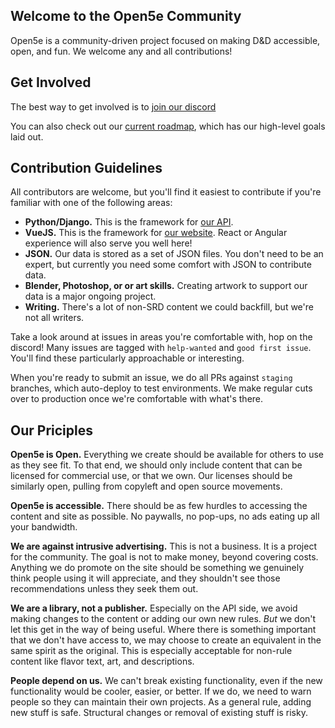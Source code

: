 ## Welcome to the Open5e Community

Open5e is a community-driven project focused on making D&D accessible, open, and fun. We welcome any and all contributions! 

## Get Involved

The best way to get involved is to [join our discord](https://discord.gg/9RNE2rY)

You can also check out our [current roadmap](https://github.com/orgs/open5e/projects/5), which has our high-level goals laid out.


## Contribution Guidelines

All contributors are welcome, but you'll find it easiest to contribute if you're familiar with one of the following areas:

- **Python/Django.** This is the framework for [our API](https://github.com/open5e/open5e-api).
- **VueJS.** This is the framework for [our website](https://github.com/open5e/open5e). React or Angular experience will also serve you well here!
- **JSON.** Our data is stored as a set of JSON files. You don't need to be an expert, but currently you need some comfort with JSON to contribute data.
- **Blender, Photoshop, or or art skills.** Creating artwork to support our data is a major ongoing project.
- **Writing.** There's a lot of non-SRD content we could backfill, but we're not all writers.

Take a look around at issues in areas you're comfortable with, hop on the discord! Many issues are tagged with `help-wanted` and `good first issue`. You'll find these particularly approachable or interesting.

When you're ready to submit an issue, we do all PRs against `staging` branches, which auto-deploy to test environments. We make regular cuts over to production once we're comfortable with what's there.


## Our Priciples

**Open5e is Open.** Everything we create should be available for others to use as they see fit. To that end, we should only include content that can be licensed for commercial use, or that we own. Our licenses should be similarly open, pulling from copyleft and open source movements.

**Open5e is accessible.** There should be as few hurdles to accessing the content and site as possible. No paywalls, no pop-ups, no ads eating up all your bandwidth. 

**We are against intrusive advertising.** This is not a business. It is a project for the community. The goal is not to make money, beyond covering costs. Anything we do promote on the site should be something we genuinely think people using it will appreciate, and they shouldn't see those recommendations unless they seek them out.

**We are a library, not a publisher.** Especially on the API side, we avoid making changes to the content or adding our own new rules. _But_ we don't let this get in the way of being useful. Where there is something important that we don't have access to, we may choose to create an equivalent in the same spirit as the original. This is especially acceptable for non-rule content like flavor text, art, and descriptions.

**People depend on us.** We can't break existing functionality, even if the new functionality would be cooler, easier, or better. If we do, we need to warn people so they can maintain their own projects. As a general rule, adding new stuff is safe. Structural changes or removal of existing stuff is risky. 


<!--

**Here are some ideas to get you started:**

🙋‍♀️ A short introduction - what is your organization all about?
🌈 Contribution guidelines - how can the community get involved?
👩‍💻 Useful resources - where can the community find your docs? Is there anything else the community should know?
🍿 Fun facts - what does your team eat for breakfast?
🧙 Remember, you can do mighty things with the power of [Markdown](https://docs.github.com/github/writing-on-github/getting-started-with-writing-and-formatting-on-github/basic-writing-and-formatting-syntax)
-->
